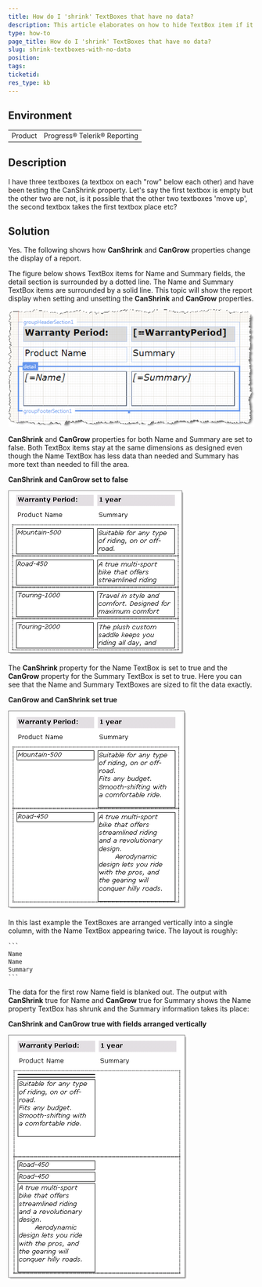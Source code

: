 ```yaml
---
title: How do I 'shrink' TextBoxes that have no data?
description: This article elaborates on how to hide TextBox item if it has no data
type: how-to
page_title: How do I 'shrink' TextBoxes that have no data?
slug: shrink-textboxes-with-no-data
position: 
tags: 
ticketid: 
res_type: kb
---
```


## Environment
<table>
	<tr>
		<td>Product</td>
		<td>Progress® Telerik® Reporting </td>
	</tr>
</table>

## Description
I have three textboxes (a textbox on each "row" below each other) and have been testing the CanShrink property. Let's say the first textbox is empty but the other two are not, is it possible that the other two textboxes 'move up', the second textbox takes the first textbox place etc?

## Solution
Yes. The following shows how **CanShrink** and **CanGrow** properties change the display of a report.

The figure below shows TextBox items for Name and Summary fields, the detail section is surrounded by a dotted line. The Name and Summary TextBox items are surrounded by a solid line. This topic will show the report display when setting and unsetting the **CanShrink** and **CanGrow** properties.

![FAQ4](resources/FAQ4.png)

**CanShrink** and **CanGrow** properties for both Name and Summary are set to false. Both TextBox items stay at the same dimensions as designed even though the Name TextBox has less data than needed and Summary has more text than needed to fill the area. 

**CanShrink and CanGrow set to false**

![FAQ5](resources/FAQ5.png)

The **CanShrink** property for the Name TextBox is set to true and the **CanGrow** property for the Summary TextBox is set to true.  Here you can see that the Name and Summary TextBoxes are sized to fit the data exactly.

**CanGrow and CanShrink set true**

![FAQ6](resources/FAQ6.png)

In this last example the TextBoxes are arranged vertically into a single column, with the Name TextBox appearing twice. The layout is roughly:

    ```
    Name
    Name
    Summary
    ```

The data for the first row Name field is blanked out. The output with  **CanShrink** true for Name and **CanGrow** true for Summary shows the Name property TextBox has shrunk and the Summary information takes its place:

**CanShrink and CanGrow true with fields arranged vertically**

![FAQ7](resources/FAQ7.png)